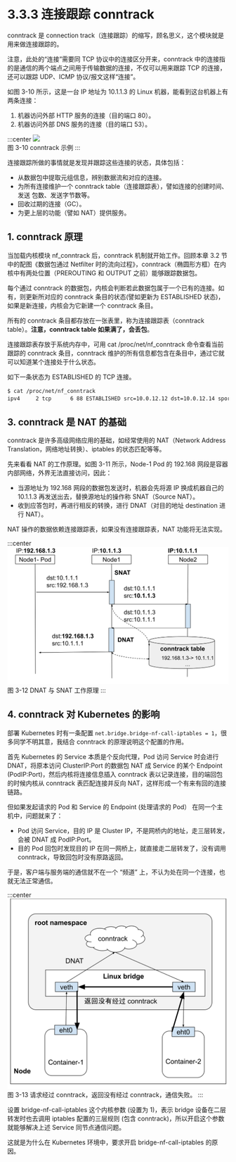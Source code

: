 # 3.3.3 连接跟踪 conntrack

conntrack 是 connection track（连接跟踪）的缩写，顾名思义，这个模块就是用来做连接跟踪的。

注意，此处的“连接”需要同 TCP 协议中的连接区分开来，conntrack 中的连接指的是通信的两个端点之间用于传输数据的连接，不仅可以用来跟踪 TCP 的连接，还可以跟踪 UDP、ICMP 协议/报文这样“连接”。

如图 3-10 所示，这是一台 IP 地址为 10.1.1.3 的 Linux 机器，能看到这台机器上有两条连接：

1. 机器访问外部 HTTP 服务的连接（目的端口 80）。
2. 机器访问外部 DNS 服务的连接（目的端口 53）。

:::center
  ![](../assets/conntrack.png)<br/>
  图 3-10 conntrack 示例
:::

连接跟踪所做的事情就是发现并跟踪这些连接的状态，具体包括：

- 从数据包中提取元组信息，辨别数据流和对应的连接。
- 为所有连接维护一个 conntrack table（连接跟踪表），譬如连接的创建时间、发送 包数、发送字节数等。
- 回收过期的连接（GC）。
- 为更上层的功能（譬如 NAT）提供服务。

## 1. conntrack 原理

当加载内核模块 nf_conntrack 后，conntrack 机制就开始工作。回顾本章 3.2 节中的配图《数据包通过 Netfilter 时的流向过程》，conntrack（椭圆形方框）在内核中有两处位置（PREROUTING 和 OUTPUT 之前）能够跟踪数据包。

每个通过 conntrack 的数据包，内核会判断若此数据包属于一个已有的连接。如有，则更新所对应的 conntrack 条目的状态(譬如更新为 ESTABLISHED 状态)，如果是新连接，内核会为它新建一个 conntrack 条目。

所有的 conntrack 条目都存放在一张表里，称为连接跟踪表（conntrack table）。**注意，conntrack table 如果满了，会丢包**。

连接跟踪表存放于系统内存中，可用 cat /proc/net/nf_conntrack 命令查看当前跟踪的 conntrack 条目，conntrack 维护的所有信息都包含在条目中，通过它就可以知道某个连接处于什么状态。

如下一条状态为 ESTABLISHED 的 TCP 连接。
```bash
$ cat /proc/net/nf_conntrack
ipv4     2 tcp      6 88 ESTABLISHED src=10.0.12.12 dst=10.0.12.14 sport=48318 dport=27017 src=10.0.12.14 dst=10.0.12.12 sport=27017 dport=48318 [ASSURED] mark=0 zone=0 use=2
```

## 3. conntrack 是 NAT 的基础 

conntrack 是许多高级网络应用的基础，如经常使用的 NAT（Network Address Translation，网络地址转换）、iptables 的状态匹配等等。

先来看看 NAT 的工作原理。如图 3-11 所示，Node-1 Pod 的 192.168 网段是容器内部网络，外界无法直接访问，因此：

- 当源地址为 192.168 网段的数据包发送时，机器会先将源 IP 换成机器自己的 10.1.1.3 再发送出去，替换源地址的操作称 SNAT（Source NAT）。
- 收到应答包时，再进行相反的转换，进行 DNAT（对目的地址 destination 进行 NAT）。

NAT 操作的数据依赖连接跟踪表，如果没有连接跟踪表，NAT 功能将无法实现。

:::center
  ![](../assets/conntrack-nat.svg)<br/>
  图 3-12 DNAT 与 SNAT 工作原理
:::

## 4. conntrack 对 Kubernetes 的影响

部署 Kubernetes 时有一条配置 `net.bridge.bridge-nf-call-iptables = 1`，很多同学不明其意，我结合 conntrack 的原理说明这个配置的作用。

首先 Kubernetes 的 Service 本质是个反向代理，Pod 访问 Service 时会进行 DNAT，将原本访问 ClusterIP:Port 的数据包 NAT 成 Service 的某个 Endpoint (PodIP:Port)，然后内核将连接信息插入 conntrack 表以记录连接，目的端回包的时候内核从 conntrack 表匹配连接并反向 NAT，这样形成一个有来有回的连接链路。

但如果发起请求的 Pod 和 Service 的 Endpoint (处理请求的 Pod） 在同一个主机中，问题就来了：

- Pod 访问 Service，目的 IP 是 Cluster IP，不是网桥内的地址，走三层转发，会被 DNAT 成 PodIP:Port。
- 目的 Pod 回包时发现目的 IP 在同一网桥上，就直接走二层转发了，没有调用 conntrack，导致回包时没有原路返回。

于是，客户端与服务端的通信就不在一个 “频道” 上，不认为处在同一个连接，也就无法正常通信。

:::center
  ![](../assets/bridge-call-iptables.svg)<br/>
  图 3-13 请求经过 conntrack，返回没有经过 conntrack，通信失败。
:::

设置 bridge-nf-call-iptables 这个内核参数 (设置为 1)，表示 bridge 设备在二层转发时也去调用 iptables 配置的三层规则 (包含 conntrack)，所以开启这个参数就能够解决上述 Service 同节点通信问题。

这就是为什么在 Kubernetes 环境中，要求开启 bridge-nf-call-iptables 的原因。


